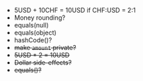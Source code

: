 - 5USD + 10CHF = 10USD if CHF:USD = 2:1
- Money rounding?
- equals(null)
- equals(object)
- hashCode()?
- ~~make `amount` private?~~
- ~~5USD * 2 = 10USD~~
- ~~Dollar side-effects?~~
- ~~equals()?~~
